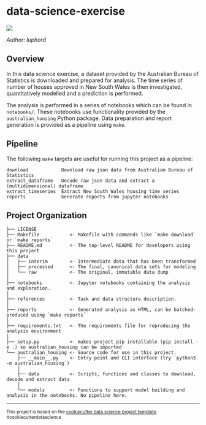 <head><meta charset="utf-8"/></head>

# data-science-exercise

[<img src="https://img.shields.io/docker/cloud/build/luphord/australian-housing-exercise">](https://hub.docker.com/r/luphord/australian-housing-exercise)

*Author: luphord*

## Overview

In this data science exercise, a dataset provided by the Australian Bureau of Statistics is downloaded and prepared for analysis. The time series of number of houses approved in New South Wales is then investigated, quantitatively modelled and a prediction is performed.

The analysis is performed in a series of notebooks which can be found in `notebooks/`.
These notebooks use functionality provided by the `australian_housing` Python package.
Data preparation and report generation is provided as a pipeline using `make`.

## Pipeline

The following `make` targets are useful for running this project as a pipeline:

    download            Download raw json data from Australian Bureau of Statistics 
    extract_dataframe   Decode raw json data and extract a (multidimensional) dataframe 
    extract_timeseries  Extract New South Wales housing time series 
    reports             Generate reports from jupyter notebooks


## Project Organization

    ├── LICENSE
    ├── Makefile           <- Makefile with commands like `make download` or `make reports`
    ├── README.md          <- The top-level README for developers using this project
    ├── data
    │   ├── interim        <- Intermediate data that has been transformed
    │   ├── processed      <- The final, canonical data sets for modeling
    │   └── raw            <- The original, immutable data dump
    │
    ├── notebooks          <- Jupyter notebooks containing the analysis and exploration.
    │
    ├── references         <- Task and data structure description.
    │
    ├── reports            <- Generated analysis as HTML, can be batched-produced using `make reports`
    │
    ├── requirements.txt   <- The requirements file for reproducing the analysis environment
    │
    ├── setup.py           <- makes project pip installable (pip install -e .) so australian_housing can be imported
    └── australian_housing <- Source code for use in this project.
        ├── __main__.py    <- Entry point and CLI interface (try `python3 -m australian_housing`)
        │
        ├── data           <- Scripts, functions and classes to download, decode and extract data
        │
        └── models         <- Functions to support model building and analysis in the notebooks. No pipeline here.


--------

<p><small>This project is based on the <a target="_blank" href="https://drivendata.github.io/cookiecutter-data-science/">cookiecutter data science project template</a>. #cookiecutterdatascience</small></p>
